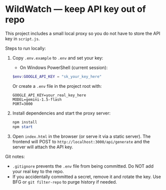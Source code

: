 # WildWatch — keep API key out of repo

This project includes a small local proxy so you do not have to store the API key in `script.js`.

Steps to run locally:

1. Copy `.env.example` to `.env` and set your key:

   - On Windows PowerShell (current session):

   ```powershell
   $env:GOOGLE_API_KEY = "sk_your_key_here"
   ```

   Or create a `.env` file in the project root with:

   ```text
   GOOGLE_API_KEY=your_real_key_here
   MODEL=gemini-1.5-flash
   PORT=3000
   ```

2. Install dependencies and start the proxy server:

   ```powershell
   npm install
   npm start
   ```

3. Open `index.html` in the browser (or serve it via a static server). The frontend will POST to `http://localhost:3000/api/generate` and the server will attach the API key.

Git notes:

- `.gitignore` prevents the `.env` file from being committed. Do NOT add your real key to the repo.
- If you accidentally committed a secret, remove it and rotate the key. Use BFG or `git filter-repo` to purge history if needed.
